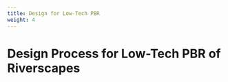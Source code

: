 ```yaml
---
title: Design for Low-Tech PBR
weight: 4
---
```


# Design Process for Low-Tech PBR of Riverscapes